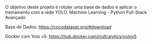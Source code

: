
O objetivo deste projeto é rotular uma base de dados e aplicar o treinamento com a rede YOLO.
Machine Learning - Python
Full-Stack Avançado

Base de Dados:
https://cocodataset.org/#download

Docker com Yolo v5:
https://hub.docker.com/r/ultralytics/yolov5

